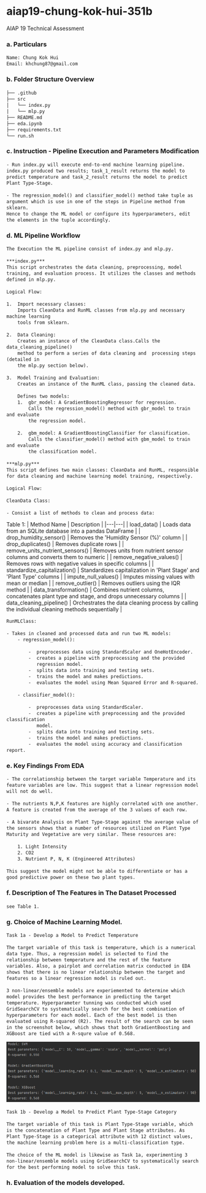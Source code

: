 # aiap19-chung-kok-hui-351b
AIAP 19 Technical Assessment

### a. Particulars
    Name: Chung Kok Hui
    Email: khchung87@gmail.com

### b. Folder Structure Overview
    ├── .github
    ├── src
    │   └── index.py
    |   └── mlp.py
    ├── README.md
    ├── eda.ipynb
    ├── requirements.txt
    └── run.sh

### c. Instruction - Pipeline Execution and Parameters Modification

    - Run index.py will execute end-to-end machine learning pipeline. index.py produced two results; task_1_result returns the model to predict temperature and task_2_result returns the model to predict Plant Type-Stage.

    - The regression_model() and classifier_model() method take tuple as argument which is use in one of the steps in Pipeline method from sklearn.
    Hence to change the ML model or configure its hyperparameters, edit the elements in the tuple accordingly.

### d. ML Pipeline Workflow

    The Execution the ML pipeline consist of index.py and mlp.py.

    ***index.py***
    This script orchestrates the data cleaning, preprocessing, model training, and evaluation process. It utilizes the classes and methods defined in mlp.py.

    Logical Flow:

    1.  Import necessary classes:
        Imports CleanData and RunML classes from mlp.py and necessary machine learning
        tools from sklearn.

    2.  Data Cleaning:
        Creates an instance of the CleanData class.Calls the data_cleaning_pipeline() 
        method to perform a series of data cleaning and  processing steps (detailed in 
        the mlp.py section below).

    3.  Model Training and Evaluation:
        Creates an instance of the RunML class, passing the cleaned data.

        Defines two models:
        1.  gbr_model: A GradientBoostingRegressor for regression.
            Calls the regression_model() method with gbr_model to train and evaluate
            the regression model.

        2.  gbm_model: A GradientBoostingClassifier for classification.
            Calls the classifier_model() method with gbm_model to train and evaluate 
            the classification model.

    ***mlp.py***
    This script defines two main classes: CleanData and RunML, responsible for data cleaning and machine learning model training, respectively.

    Logical Flow:

    CleanData Class:

    - Consist a list of methods to clean and process data:
Table 1:
| Method Name | Description |
|---|---|
| load_data() | Loads data from an SQLite database into a pandas DataFrame |
| drop_humidity_sensor() | Removes the 'Humidity Sensor (%)' column |
| drop_duplicates() | Removes duplicate rows | 
| remove_units_nutrient_sensors() | Removes units from nutrient sensor columns and converts them to numeric |
| remove_negative_values() | Removes rows with negative values in specific columns |
| standardize_capitalization() | Standardizes capitalization in 'Plant Stage' and 'Plant Type' columns |
| impute_null_values() | Imputes missing values with mean or median |
| remove_outlier() | Removes outliers using the IQR method |
| data_transformation() | Combines nutrient columns, concatenates plant type and stage, and drops unnecessary columns |
| data_cleaning_pipeline() | Orchestrates the data cleaning process by calling the individual cleaning methods sequentially | 
    
    RunMLClass:

    - Takes in cleaned and processed data and run two ML models:
        - regression_model(): 

            -  preprocesses data using StandardScaler and OneHotEncoder.
            -  creates a pipeline with preprocessing and the provided 
               regression model.
            -  splits data into training and testing sets. 
            -  trains the model and makes predictions.     
            -  evaluates the model using Mean Squared Error and R-squared.

        - classifier_model(): 

            -  preprocesses data using StandardScaler.
            -  creates a pipeline with preprocessing and the provided classification
               model.
            -  splits data into training and testing sets. 
            -  trains the model and makes predictions.  
            -  evaluates the model using accuracy and classification report.

### e. Key Findings From EDA

    - The correlationship between the target variable Temperature and its feature variables are low. This suggest that a linear regression model will not do well. 

    - The nutrients N,P,K features are highly correlated with one another. A feature is created from the average of the 3 values of each row.

    - A bivarate Analysis on Plant Type-Stage against the average value of the sensors shows that a number of resources utilized on Plant Type Maturity and Vegetative are very similar. These resources are:

        1. Light Intensity
        2. CO2
        3. Nutrient P, N, K (Engineered Attributes)

    This suggest the model might not be able to differentiate or has a good predictive power on these two plant types.

### f. Description of The Features in The Dataset Processed 

    see Table 1.

### g. Choice of Machine Learning Model.
    Task 1a - Develop a Model to Predict Temperature

    The target variable of this task is temperature, which is a numerical data type. Thus, a regression model is selected to find the relationship between temperature and the rest of the feature variables. Also, a pairplot and correlation matrix conducted in EDA shows that there is no linear relationship between the target and features so a linear regression model is ruled out. 

    3 non-linear/ensemble models are experiemented to determine which model provides the best performance in predicting the target temperature. Hyperparameter tunning was conducted which used GridSearchCV to systematically search for the best combination of hyperparameters for each model. Each of the best model is then evaluated using R-squared (R2). The result of the search can be seen in the screenshot below, which shows that both GradientBoosting and XGBoost are tied with a R-squre value of 0.568.

![alt text](image.png)

    Task 1b - Develop a Model to Predict Plant Type-Stage Category

    The target variable of this task is Plant Type-Stage variable, which is the concatenation of Plant Type and Plant Stage attributes. As Plant Type-Stage is a categorical attribute with 12 distinct values, the machine learning problem here is a multi-classification type. 

    The choice of the ML model is likewise as Task 1a, experimenting 3 non-linear/ensemble models using GridSearchCV to systematically search for the best performing model to solve this task. 

### h. Evaluation of the models developed. 

    
